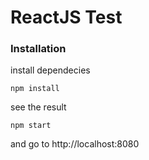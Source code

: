# ReactJS Test

### Installation

install dependecies

```
npm install
```

see the result

```
npm start
```

and go to http://localhost:8080 
